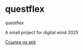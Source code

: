 # questflex

questflex

A small project for digital wind 2025

[Ссылка на apk](https://disk.yandex.ru/d/CyVmAX5sdGvckQ)
